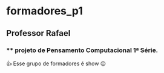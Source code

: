 # formadores_p1
## Professor Rafael
### ** projeto de Pensamento Computacional 1ª Série.
 :+1: Esse grupo de formadores é show :wink:
